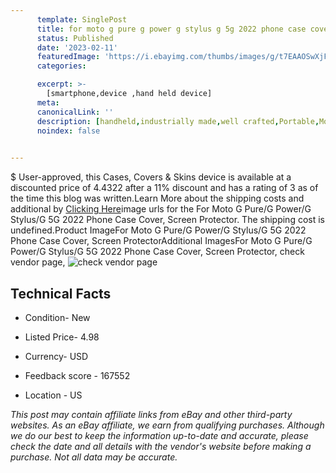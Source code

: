 ```yaml
---
      template: SinglePost
      title: for moto g pure g power g stylus g 5g 2022 phone case cover screen protector
      status: Published
      date: '2023-02-11'
      featuredImage: 'https://i.ebayimg.com/thumbs/images/g/t7EAAOSwXjFikXW9/s-l225.jpg'
      categories: 

      excerpt: >-
        [smartphone,device ,hand held device]
      meta:
      canonicalLink: ''
      description: [handheld,industrially made,well crafted,Portable,Mobile,Compact,Convenient,Lightweight,Maneuverable,Man-portable,Miniature,Carriable,Hand-held,Light,Holdable,Transportable,Mobile device,Pocket-sized,On-the-go,Wireless,Cordless,Compact size,Convenient size, smartphone,device ,hand held device]
      noindex: false

        
---
```

$
    User-approved, this Cases, Covers & Skins device is available at a discounted price of 4.4322 after a 11% discount and has a rating of 3 as of the time this blog was written.Learn More about the shipping costs and additional by [Clicking Here](https://www.ebay.com/itm/204160651048?hash=item2f88ec4f28%3Ag%3At7EAAOSwXjFikXW9&mkevt=1&mkcid=1&mkrid=711-53200-19255-0&campid=%253CePNCampaignId%253E&customid=%253CreferenceId%253E&toolid=10049)image urls for the For Moto G Pure/G Power/G Stylus/G 5G 2022 Phone Case Cover, Screen Protector. The shipping cost is undefined.Product ImageFor Moto G Pure/G Power/G Stylus/G 5G 2022 Phone Case Cover, Screen ProtectorAdditional ImagesFor Moto G Pure/G Power/G Stylus/G 5G 2022 Phone Case Cover, Screen Protector, check vendor page, ![check vendor page](https://origin-galleryplus.ebayimg.com/ws/web/204160651048_2_0_1/225x225.jpg,https://origin-galleryplus.ebayimg.com/ws/web/204160651048_3_0_1/225x225.jpg,https://origin-galleryplus.ebayimg.com/ws/web/204160651048_4_0_1/225x225.jpg,https://origin-galleryplus.ebayimg.com/ws/web/204160651048_5_0_1/225x225.jpg,https://origin-galleryplus.ebayimg.com/ws/web/204160651048_6_0_1/225x225.jpg,https://origin-galleryplus.ebayimg.com/ws/web/204160651048_7_0_1/225x225.jpg,https://origin-galleryplus.ebayimg.com/ws/web/204160651048_8_0_1/225x225.jpg,https://origin-galleryplus.ebayimg.com/ws/web/204160651048_9_0_1/225x225.jpg,https://origin-galleryplus.ebayimg.com/ws/web/204160651048_10_0_1/225x225.jpg,https://origin-galleryplus.ebayimg.com/ws/web/204160651048_11_0_1/225x225.jpg,https://origin-galleryplus.ebayimg.com/ws/web/204160651048_12_0_1/225x225.jpg)
    
    

 ## Technical Facts 



     
      

 - Condition- New 


      

 - Listed Price- 4.98 


      

 - Currency- USD 


      

 - Feedback score - 167552 


      

 - Location - US 


      
      

 *_This post may contain affiliate links from eBay and other third-party websites. As an eBay affiliate, we earn from qualifying purchases. Although we do our best to keep the information up-to-date and accurate, please check the date and all details with the vendor's website before making a purchase. Not all data may be accurate._*



    
    
    
    
    